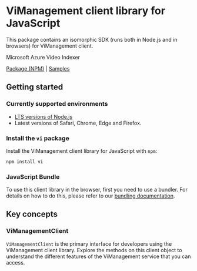 # ViManagement client library for JavaScript

This package contains an isomorphic SDK (runs both in Node.js and in browsers) for ViManagement client.

Microsoft Azure Video Indexer

[Package (NPM)](https://www.npmjs.com/package/vi) |
[Samples](https://github.com/Azure-Samples/azure-samples-js-management)

## Getting started

### Currently supported environments

- [LTS versions of Node.js](https://nodejs.org/about/releases/)
- Latest versions of Safari, Chrome, Edge and Firefox.


### Install the `vi` package

Install the ViManagement client library for JavaScript with `npm`:

```bash
npm install vi
```



### JavaScript Bundle
To use this client library in the browser, first you need to use a bundler. For details on how to do this, please refer to our [bundling documentation](https://aka.ms/AzureSDKBundling).

## Key concepts

### ViManagementClient

`ViManagementClient` is the primary interface for developers using the ViManagement client library. Explore the methods on this client object to understand the different features of the ViManagement service that you can access.

